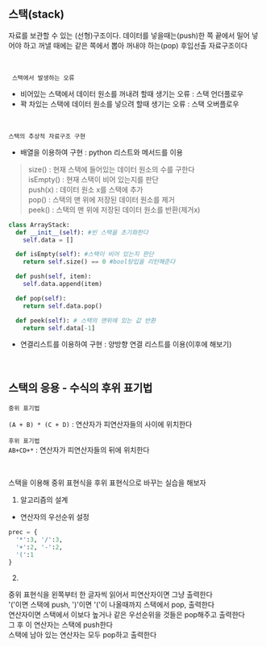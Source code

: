 ## 스택(stack)
자료를 보관할 수 있는 (선형)구조이다. 데이터를 넣을때는(push)한 쪽 끝에서 밀어 넣어야 하고 꺼낼 때에는 같은 쪽에서 뽑아 꺼내야 하는(pop) 후입선출 자료구조이다    

<br>

``` 스택에서 발생하는 오류```     
- 비어있는 스택에서 데이터 원소를 꺼내려 할때 생기는 오류 : 스택 언더플로우    
- 꽉 차있는 스택에 데이터 원소를 넣으려 할때 생기는 오류 : 스택 오버플로우     

<br>

```스택의 추상적 자료구조 구현```    
- 배열을 이용하여 구현 : python 리스트와 메서드를 이용    
> size() : 현재 스택에 들어있는 데이터 원소의 수를 구한다     
> isEmpty() : 현재 스택이 비어 있는지를 판단     
> push(x) : 데이터 원소 x를 스택에 추가    
> pop() : 스택의 맨 위에 저장된 데이터 원소를 제거      
> peek() : 스택의 맨 위에 저장된 데이터 원소를 반환(제거x)    

```python
class ArrayStack:
  def __init__(self): #빈 스택을 초기화한다
    self.data = []

  def isEmpty(self): #스택이 비어 있는지 판단
    return self.size() == 0 #bool탕입을 리턴해준다 

  def push(self, item):
    self.data.append(item)

  def pop(self):
    return self.data.pop()

  def peek(self): # 스택의 맨위에 있는 값 반환
    return self.data[-1]

```

- 연결리스트를 이용하여 구현 : 양방향 연결 리스트를 이용(이후에 해보기)   

<br>

## 스택의 응용 - 수식의 후위 표기법

```중위 표기법```    

```(A + B) * (C + D)```  : 연산자가 피연산자들의 사이에 위치한다

```후위 표기법```   
```AB+CD+*``` : 연산자가 피연산자들의 뒤에 위치한다   

<br>

스택을 이용해 중위 표현식을 후위 표현식으로 바꾸는 실습을 해보자    

1. 알고리즘의 설계
- 연산자의 우선순위 설정 
```python
prec = {
  '*':3, '/':3,
  '+':2, '-':2,
  '(':1
}
```    
2. 
중위 표현식을 왼쪽부터 한 글자씩 읽어서 피연산자이면 그냥 출력한다   
'('이면 스택에 push, ')'이면 '('이 나올때까지 스택에서 pop, 출력한다           
연산자이면 스택에서 이보다 높거나 같은 우선순위을 것들은 pop해주고 출력한다    
그 후 이 연산자는 스택에 push한다    
스택에 남아 있는 연산자는 모두 pop하고 출력한다      

